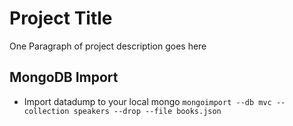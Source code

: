 # Project Title

One Paragraph of project description goes here

## MongoDB Import

* Import datadump to your local mongo ```mongoimport --db mvc --collection speakers --drop --file books.json```

